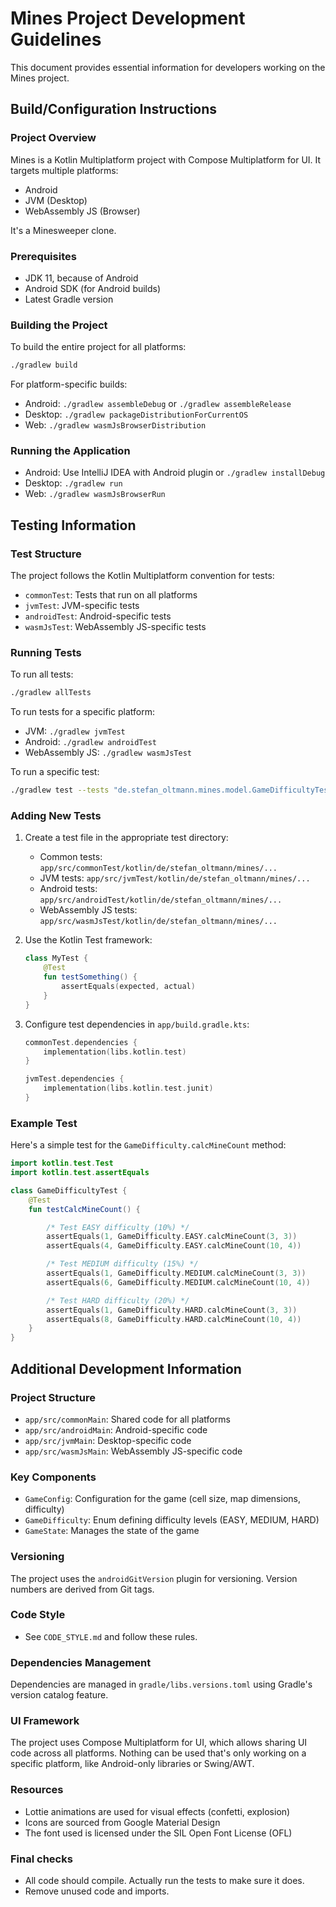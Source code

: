 # Mines Project Development Guidelines

This document provides essential information for developers working on the Mines project.

## Build/Configuration Instructions

### Project Overview

Mines is a Kotlin Multiplatform project with Compose Multiplatform for UI.
It targets multiple platforms:

- Android
- JVM (Desktop)
- WebAssembly JS (Browser)

It's a Minesweeper clone.

### Prerequisites

- JDK 11, because of Android
- Android SDK (for Android builds)
- Latest Gradle version

### Building the Project

To build the entire project for all platforms:

```bash
./gradlew build
```

For platform-specific builds:

- Android: `./gradlew assembleDebug` or `./gradlew assembleRelease`
- Desktop: `./gradlew packageDistributionForCurrentOS`
- Web: `./gradlew wasmJsBrowserDistribution`

### Running the Application

- Android: Use IntelliJ IDEA with Android plugin or `./gradlew installDebug`
- Desktop: `./gradlew run`
- Web: `./gradlew wasmJsBrowserRun`

## Testing Information

### Test Structure

The project follows the Kotlin Multiplatform convention for tests:

- `commonTest`: Tests that run on all platforms
- `jvmTest`: JVM-specific tests
- `androidTest`: Android-specific tests
- `wasmJsTest`: WebAssembly JS-specific tests

### Running Tests

To run all tests:

```bash
./gradlew allTests
```

To run tests for a specific platform:

- JVM: `./gradlew jvmTest`
- Android: `./gradlew androidTest`
- WebAssembly JS: `./gradlew wasmJsTest`

To run a specific test:

```bash
./gradlew test --tests "de.stefan_oltmann.mines.model.GameDifficultyTest"
```

### Adding New Tests

1. Create a test file in the appropriate test directory:
    - Common tests: `app/src/commonTest/kotlin/de/stefan_oltmann/mines/...`
    - JVM tests: `app/src/jvmTest/kotlin/de/stefan_oltmann/mines/...`
    - Android tests: `app/src/androidTest/kotlin/de/stefan_oltmann/mines/...`
    - WebAssembly JS tests: `app/src/wasmJsTest/kotlin/de/stefan_oltmann/mines/...`

2. Use the Kotlin Test framework:
   ```kotlin
   class MyTest {
       @Test
       fun testSomething() {
           assertEquals(expected, actual)
       }
   }
   ```

3. Configure test dependencies in `app/build.gradle.kts`:
   ```kotlin
   commonTest.dependencies {
       implementation(libs.kotlin.test)
   }

   jvmTest.dependencies {
       implementation(libs.kotlin.test.junit)
   }
   ```

### Example Test

Here's a simple test for the `GameDifficulty.calcMineCount` method:

```kotlin
import kotlin.test.Test
import kotlin.test.assertEquals

class GameDifficultyTest {
    @Test
    fun testCalcMineCount() {

        /* Test EASY difficulty (10%) */
        assertEquals(1, GameDifficulty.EASY.calcMineCount(3, 3))
        assertEquals(4, GameDifficulty.EASY.calcMineCount(10, 4))

        /* Test MEDIUM difficulty (15%) */
        assertEquals(1, GameDifficulty.MEDIUM.calcMineCount(3, 3))
        assertEquals(6, GameDifficulty.MEDIUM.calcMineCount(10, 4))

        /* Test HARD difficulty (20%) */
        assertEquals(1, GameDifficulty.HARD.calcMineCount(3, 3))
        assertEquals(8, GameDifficulty.HARD.calcMineCount(10, 4))
    }
}
```

## Additional Development Information

### Project Structure

- `app/src/commonMain`: Shared code for all platforms
- `app/src/androidMain`: Android-specific code
- `app/src/jvmMain`: Desktop-specific code
- `app/src/wasmJsMain`: WebAssembly JS-specific code

### Key Components

- `GameConfig`: Configuration for the game (cell size, map dimensions, difficulty)
- `GameDifficulty`: Enum defining difficulty levels (EASY, MEDIUM, HARD)
- `GameState`: Manages the state of the game

### Versioning

The project uses the `androidGitVersion` plugin for versioning.
Version numbers are derived from Git tags.

### Code Style

- See `CODE_STYLE.md` and follow these rules.

### Dependencies Management

Dependencies are managed in `gradle/libs.versions.toml` using Gradle's version catalog feature.

### UI Framework

The project uses Compose Multiplatform for UI, which allows sharing UI code across all platforms.
Nothing can be used that's only working on a specific platform, like Android-only libraries or Swing/AWT.

### Resources

- Lottie animations are used for visual effects (confetti, explosion)
- Icons are sourced from Google Material Design
- The font used is licensed under the SIL Open Font License (OFL)

### Final checks

- All code should compile. Actually run the tests to make sure it does.
- Remove unused code and imports.

